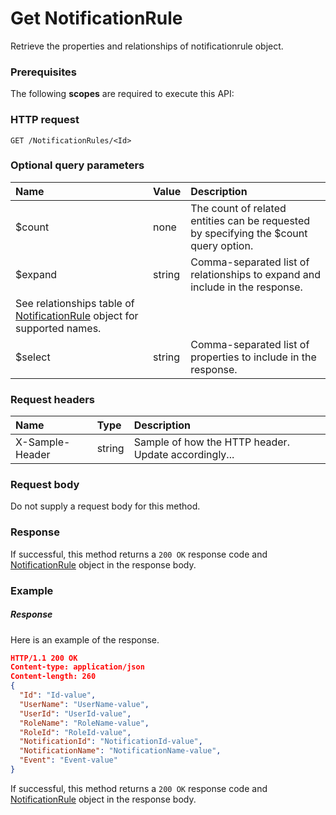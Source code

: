 # Get NotificationRule

Retrieve the properties and relationships of notificationrule object.
### Prerequisites
The following **scopes** are required to execute this API: 
### HTTP request
<!-- { "blockType": "ignored" } -->
```http
GET /NotificationRules/<Id>
```
### Optional query parameters
|Name|Value|Description|
|:---------------|:--------|:-------|
|$count|none|The count of related entities can be requested by specifying the $count query option.|
|$expand|string|Comma-separated list of relationships to expand and include in the response. 
See relationships table of [NotificationRule](../resources/notificationrule.md) object for supported names. |
|$select|string|Comma-separated list of properties to include in the response.|

### Request headers
| Name       | Type | Description|
|:-----------|:------|:----------|
| X-Sample-Header  | string  | Sample of how the HTTP header. Update accordingly...|

### Request body
Do not supply a request body for this method.
### Response
If successful, this method returns a `200 OK` response code and [NotificationRule](../resources/notificationrule.md) object in the response body.
### Example
##### Response
Here is an example of the response.
<!-- {
  "blockType": "response",
  "truncated": false,
  "@odata.type": "notificationrule"
} -->
```json
HTTP/1.1 200 OK
Content-type: application/json
Content-length: 260
{
  "Id": "Id-value",
  "UserName": "UserName-value",
  "UserId": "UserId-value",
  "RoleName": "RoleName-value",
  "RoleId": "RoleId-value",
  "NotificationId": "NotificationId-value",
  "NotificationName": "NotificationName-value",
  "Event": "Event-value"
}
```
If successful, this method returns a `200 OK` response code and [NotificationRule](../resources/notificationrule.md) object in the response body.

<!-- uuid: f5c9a122-97b2-4028-8f33-e74f856d7ef2
2015-10-16 09:51:11 UTC -->
<!-- {
  "type": "#page.annotation",
  "description": "Get NotificationRule",
  "keywords": "",
  "section": "documentation",
  "tocPath": ""
}-->